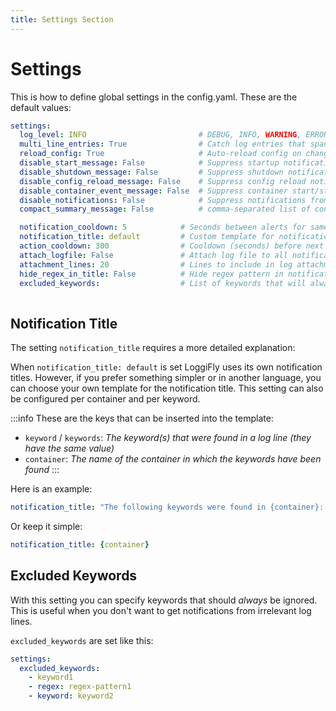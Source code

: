```yaml
---
title: Settings Section
---
```


# Settings

This is how to define global settings in the config.yaml.
These are the default values:
  
```yaml
settings:          
  log_level: INFO                         # DEBUG, INFO, WARNING, ERROR
  multi_line_entries: True                # Catch log entries that span multiple lines instead of going line by line.
  reload_config: True                     # Auto-reload config on changes
  disable_start_message: False            # Suppress startup notification
  disable_shutdown_message: False         # Suppress shutdown notification
  disable_config_reload_message: False    # Suppress config reload notification
  disable_container_event_message: False  # Suppress container start/stop notifications
  disable_notifications: False            # Suppress notifications from log events (useful for action-only workflows)
  compact_summary_message: False          # comma-separated list of containers in startup and config reload notifications

  notification_cooldown: 5            # Seconds between alerts for same keyword (per container)
  notification_title: default         # Custom template for notification title
  action_cooldown: 300                # Cooldown (seconds) before next container action (min 60s)
  attach_logfile: False               # Attach log file to all notifications
  attachment_lines: 20                # Lines to include in log attachments
  hide_regex_in_title: False          # Hide regex pattern in notification title
  excluded_keywords:                  # List of keywords that will always be ignored in log lines. See the section below for how to configure these
  
```

## Notification Title

The setting `notification_title` requires a more detailed explanation:


When `notification_title: default` is set LoggiFly uses its own notification titles.
However, if you prefer something simpler or in another language, you can choose your own template for the notification title. 
This setting can also be configured per container and per keyword.

:::info
These are the keys that can be inserted into the template:
- `keyword` / `keywords`: _The keyword(s) that were found in a log line (they have the same value)_
- `container`: _The name of the container in which the keywords have been found_
:::

Here is an example:

```yaml
notification_title: "The following keywords were found in {container}: {keywords}"
```
Or keep it simple:
```yaml
notification_title: {container}
```

## Excluded Keywords

With this setting you can specify keywords that should _always_ be ignored. This is useful when you don't want to get notifications from irrelevant log lines.

`excluded_keywords` are set like this:

```yaml
settings:
  excluded_keywords:
    - keyword1
    - regex: regex-pattern1
    - keyword: keyword2
```

